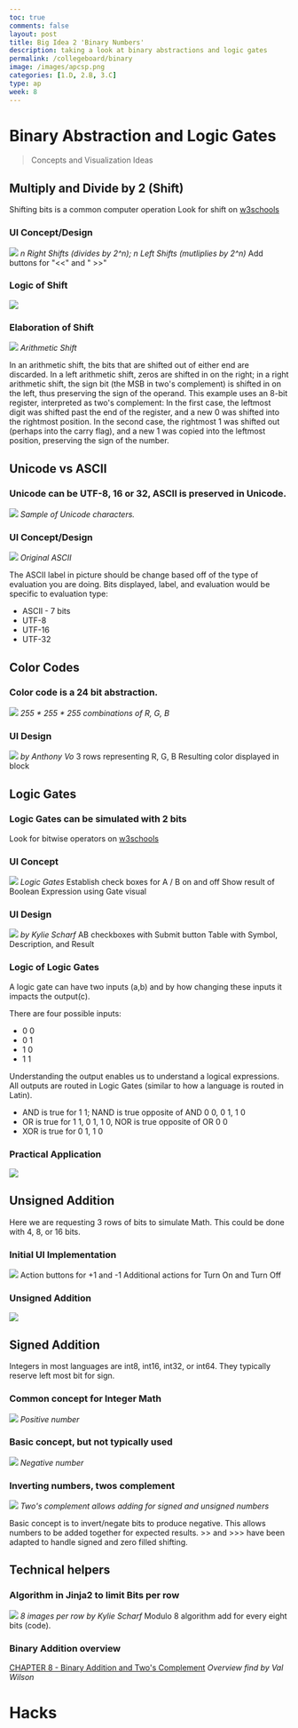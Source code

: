 ```yaml
---
toc: true
comments: false
layout: post
title: Big Idea 2 'Binary Numbers'
description: taking a look at binary abstractions and logic gates
permalink: /collegeboard/binary
image: /images/apcsp.png
categories: [1.D, 2.B, 3.C]
type: ap
week: 8
---
```


# Binary Abstraction and Logic Gates
> Concepts and Visualization Ideas

## Multiply and Divide by 2 (Shift)
Shifting bits is a common computer operation
Look for shift on [w3schools](https://www.w3schools.com/js/js_bitwise.asp)

### UI Concept/Design
![]({{site.baseurl}}/images/binary_shift.png)
*n Right Shifts (divides by 2^n); n Left Shifts (mutliplies by 2^n)*
Add buttons for  "<<"   and  " >>"

### Logic of Shift
![]({{site.baseurl}}/images/logic_of_shift.png)

### Elaboration of Shift
![]({{site.baseurl}}/images/elaboration_of_shift.png)
*Arithmetic Shift*

In an arithmetic shift, the bits that are shifted out of either end are discarded. In a left arithmetic shift, zeros are shifted in on the right; in a right arithmetic shift, the sign bit (the MSB in two's complement) is shifted in on the left, thus preserving the sign of the operand.
This example uses an 8-bit register, interpreted as two's complement:
In the first case, the leftmost digit was shifted past the end of the register, and a new 0 was shifted into the rightmost position. In the second case, the rightmost 1 was shifted out (perhaps into the carry flag), and a new 1 was copied into the leftmost position, preserving the sign of the number.

##  Unicode vs ASCII

### Unicode can be UTF-8, 16 or 32, ASCII is preserved in Unicode.
![]({{site.baseurl}}/images/sample_unicode.png)
*Sample of Unicode characters.*

### UI Concept/Design
![]({{site.baseurl}}/images/ascii_label.png)
*Original ASCII*

The ASCII label in picture should be change based off of the type of evaluation you are doing.  Bits displayed, label, and evaluation would be specific to evaluation type:
- ASCII - 7 bits
- UTF-8
- UTF-16
- UTF-32

## Color Codes

### Color code is a 24 bit abstraction.
![]({{site.baseurl}}/images/color_code.png)
*255 * 255 * 255 combinations of R, G, B*

### UI Design
![]({{site.baseurl}}/images/color_block.png)
*by Anthony Vo*
3 rows representing R, G, B 
Resulting color displayed in block

## Logic Gates

### Logic Gates can be simulated with 2 bits
Look for bitwise operators on [w3schools](https://www.w3schools.com/js/js_bitwise.asp)

### UI Concept
![]({{site.baseurl}}/images/logic_gates.png)
*Logic Gates*
Establish check boxes for A / B on and off
Show result of Boolean Expression using Gate visual

### UI Design
![]({{site.baseurl}}/images/logic_gate_lab.png)
*by Kylie Scharf*
AB checkboxes with Submit button
Table with Symbol, Description, and Result

### Logic of Logic Gates
A logic gate can have two inputs (a,b) and by how changing these inputs it impacts the output(c). 

There are four possible inputs:
- 0 0
- 0 1
- 1 0
- 1 1

Understanding the output enables us to understand a logical expressions.  All outputs are routed in Logic Gates (similar to how a language is routed in Latin). 
- AND is true for 1 1; NAND is true opposite of AND 0 0, 0 1, 1 0
- OR is true for 1 1, 0 1, 1 0, NOR is true opposite of OR 0 0
- XOR is true for 0 1, 1 0

### Practical Application
![]({{site.baseurl}}/images/logic_gate_application.png)

## Unsigned Addition
Here we are requesting 3 rows of bits to simulate Math. This could be done with 4, 8, or 16 bits.

### Initial UI Implementation
![]({{site.baseurl}}/images/binary_math_conversion.png)
Action buttons for +1 and -1
Additional actions for Turn On and Turn Off

### Unsigned Addition
![]({{site.baseurl}}/images/unsigned_addition.png)

## Signed Addition
Integers in most languages are int8, int16, int32, or int64. They typically reserve left most bit for sign.

### Common concept for Integer Math
![]({{site.baseurl}}/images/integer_math_pos.png)
*Positive number*

### Basic concept, but not typically used
![]({{site.baseurl}}/images/integer_math_neg.png)
*Negative number*

### Inverting numbers, twos complement
![]({{site.baseurl}}/images/twos_complement.png)
*Two's complement allows adding for signed and unsigned numbers*

Basic concept is to invert/negate bits to produce negative. This allows numbers to be added together for expected results. >> and >>> have been adapted to handle signed and zero filled shifting.

## Technical helpers

### Algorithm in Jinja2 to limit Bits per row
![]({{site.baseurl}}/images/binary_math_conversion_example.png)
*8 images per row by Kylie Scharf*
Modulo 8 algorithm add <tr> for every eight bits (code).

### Binary Addition overview
[CHAPTER 8 - Binary Addition and Two's Complement](https://chortle.ccsu.edu/AssemblyTutorial/Chapter-08/ass08_1.html)
*Overview find by Val Wilson*

# Hacks
 



